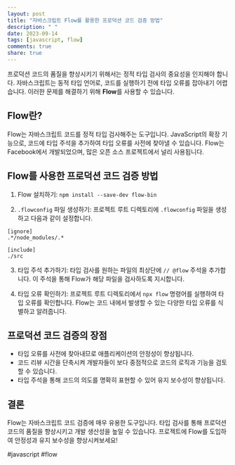```yaml
---
layout: post
title: "자바스크립트 Flow를 활용한 프로덕션 코드 검증 방법"
description: " "
date: 2023-09-14
tags: [javascript, flow]
comments: true
share: true
---
```


프로덕션 코드의 품질을 향상시키기 위해서는 정적 타입 검사의 중요성을 인지해야 합니다. 자바스크립트는 동적 타입 언어로, 코드를 실행하기 전에 타입 오류를 잡아내기 어렵습니다. 이러한 문제를 해결하기 위해 **Flow**를 사용할 수 있습니다.

## Flow란?

Flow는 자바스크립트 코드를 정적 타입 검사해주는 도구입니다. JavaScript의 확장 기능으로, 코드에 타입 주석을 추가하여 타입 오류를 사전에 찾아낼 수 있습니다. Flow는 Facebook에서 개발되었으며, 많은 오픈 소스 프로젝트에서 널리 사용됩니다.

## Flow를 사용한 프로덕션 코드 검증 방법

1. Flow 설치하기: `npm install --save-dev flow-bin`

2. `.flowconfig` 파일 생성하기: 프로젝트 루트 디렉토리에 `.flowconfig` 파일을 생성하고 다음과 같이 설정합니다.
```
[ignore]
.*/node_modules/.*

[include]
./src
```

3. 타입 주석 추가하기: 타입 검사를 원하는 파일의 최상단에 `// @flow` 주석을 추가합니다. 이 주석을 통해 Flow가 해당 파일을 검사하도록 지시합니다.

4. 타입 오류 확인하기: 프로젝트 루트 디렉토리에서 `npx flow` 명령어를 실행하여 타입 오류를 확인합니다. Flow는 코드 내에서 발생할 수 있는 다양한 타입 오류를 식별하고 알려줍니다.

## 프로덕션 코드 검증의 장점

- 타입 오류를 사전에 찾아내므로 애플리케이션의 안정성이 향상됩니다.
- 코드 리뷰 시간을 단축시켜 개발자들이 보다 중점적으로 코드의 로직과 기능을 검토할 수 있습니다.
- 타입 주석을 통해 코드의 의도를 명확히 표현할 수 있어 유지 보수성이 향상됩니다.

## 결론

Flow는 자바스크립트 코드 검증에 매우 유용한 도구입니다. 타입 검사를 통해 프로덕션 코드의 품질을 향상시키고 개발 생산성을 높일 수 있습니다. 프로젝트에 Flow를 도입하여 안정성과 유지 보수성을 향상시켜보세요!

#javascript #flow